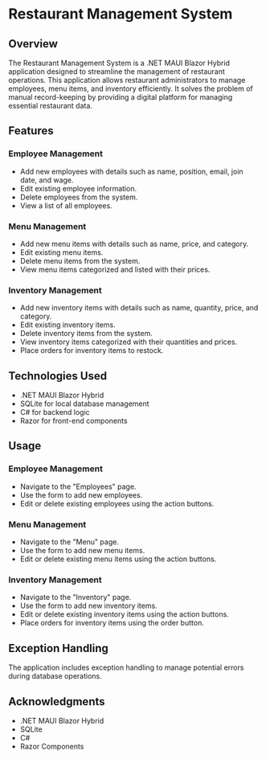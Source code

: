 # Restaurant Management System

## Overview

The Restaurant Management System is a .NET MAUI Blazor Hybrid application designed to streamline the management of restaurant operations. This application allows restaurant administrators to manage employees, menu items, and inventory efficiently. It solves the problem of manual record-keeping by providing a digital platform for managing essential restaurant data.

## Features

### Employee Management
- Add new employees with details such as name, position, email, join date, and wage.
- Edit existing employee information.
- Delete employees from the system.
- View a list of all employees.

### Menu Management
- Add new menu items with details such as name, price, and category.
- Edit existing menu items.
- Delete menu items from the system.
- View menu items categorized and listed with their prices.

### Inventory Management
- Add new inventory items with details such as name, quantity, price, and category.
- Edit existing inventory items.
- Delete inventory items from the system.
- View inventory items categorized with their quantities and prices.
- Place orders for inventory items to restock.

## Technologies Used
- .NET MAUI Blazor Hybrid
- SQLite for local database management
- C# for backend logic
- Razor for front-end components

## Usage

### Employee Management
- Navigate to the "Employees" page.
- Use the form to add new employees.
- Edit or delete existing employees using the action buttons.

### Menu Management
- Navigate to the "Menu" page.
- Use the form to add new menu items.
- Edit or delete existing menu items using the action buttons.

### Inventory Management
- Navigate to the "Inventory" page.
- Use the form to add new inventory items.
- Edit or delete existing inventory items using the action buttons.
- Place orders for inventory items using the order button.

## Exception Handling
The application includes exception handling to manage potential errors during database operations.

## Acknowledgments
- .NET MAUI Blazor Hybrid
- SQLite
- C#
- Razor Components